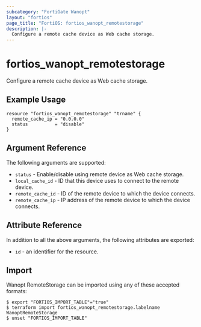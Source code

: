 ```yaml
---
subcategory: "FortiGate Wanopt"
layout: "fortios"
page_title: "FortiOS: fortios_wanopt_remotestorage"
description: |-
  Configure a remote cache device as Web cache storage.
---
```


# fortios_wanopt_remotestorage
Configure a remote cache device as Web cache storage.

## Example Usage

```hcl
resource "fortios_wanopt_remotestorage" "trname" {
  remote_cache_ip = "0.0.0.0"
  status          = "disable"
}
```

## Argument Reference

The following arguments are supported:

* `status` - Enable/disable using remote device as Web cache storage.
* `local_cache_id` - ID that this device uses to connect to the remote device.
* `remote_cache_id` - ID of the remote device to which the device connects.
* `remote_cache_ip` - IP address of the remote device to which the device connects.


## Attribute Reference

In addition to all the above arguments, the following attributes are exported:
* `id` - an identifier for the resource.

## Import

Wanopt RemoteStorage can be imported using any of these accepted formats:
```
$ export "FORTIOS_IMPORT_TABLE"="true"
$ terraform import fortios_wanopt_remotestorage.labelname WanoptRemoteStorage
$ unset "FORTIOS_IMPORT_TABLE"
```
